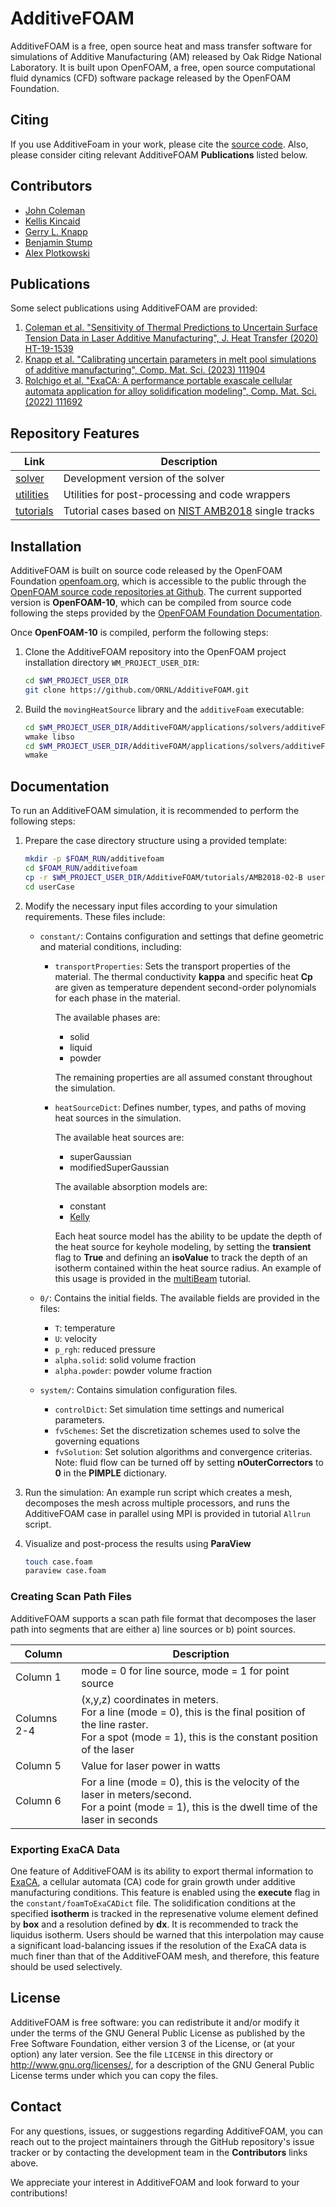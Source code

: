 # AdditiveFOAM
AdditiveFOAM is a free, open source heat and mass transfer software for simulations of Additive Manufacturing (AM) released by Oak Ridge National Laboratory. It is built upon OpenFOAM, a free, open source computational fluid dynamics (CFD) software package released by the OpenFOAM Foundation.

## Citing
If you use AdditiveFoam in your work, please cite the [source code](CITATION.bib). Also, please consider citing relevant AdditiveFOAM **Publications** listed below.

## Contributors
- [John Coleman](https://www.ornl.gov/staff-profile/john-s-coleman)
- [Kellis Kincaid](https://www.ornl.gov/staff-profile/kellis-c-kincaid)
- [Gerry L. Knapp](https://www.ornl.gov/staff-profile/gerald-l-knapp)
- [Benjamin Stump](https://www.ornl.gov/staff-profile/benjamin-c-stump)
- [Alex Plotkowski](https://www.ornl.gov/staff-profile/alex-j-plotkowski)

## Publications
Some select publications using AdditiveFOAM are provided:
1. [Coleman et al. "Sensitivity of Thermal Predictions to Uncertain Surface Tension Data in Laser Additive Manufacturing", J. Heat Transfer (2020) HT-19-1539](https://asmedigitalcollection.asme.org/heattransfer/article/doi/10.1115/1.4047916/1085538/Sensitivity-of-Thermal-Predictions-to-Uncertain)
2. [Knapp et al. "Calibrating uncertain parameters in melt pool simulations of additive manufacturing", Comp. Mat. Sci. (2023) 111904](https://www.sciencedirect.com/science/article/abs/pii/S0927025622006152)
3. [Rolchigo et al. "ExaCA: A performance portable exascale cellular automata application for alloy solidification modeling", Comp. Mat. Sci. (2022) 111692](https://www.sciencedirect.com/science/article/abs/pii/S0927025622004189)

## Repository Features
| Link                                                | Description                              |
|-----------------------------------------------------------|------------------------------------------|
| [solver](applications/solvers/additiveFoam)               | Development version of the solver        |
| [utilities](applications/utilities)                       | Utilities for post-processing and code wrappers |
| [tutorials](tutorials)                                     | Tutorial cases based on [NIST AMB2018](https://www.nist.gov/ambench/amb2018-02-description) single tracks |

## Installation
AdditiveFOAM is built on source code released by the OpenFOAM Foundation [openfoam.org](https://openfoam.org/), which is accessible to the public through the [OpenFOAM source code repositories at Github](https://github.com/OpenFOAM). The current supported version is **OpenFOAM-10**, which can be compiled from source code following the steps provided by the [OpenFOAM Foundation Documentation](https://openfoam.org/download/source/).

Once **OpenFOAM-10** is compiled, perform the following steps:

1. Clone the AdditiveFOAM repository into the OpenFOAM project installation directory `WM_PROJECT_USER_DIR`:
   ```bash
   cd $WM_PROJECT_USER_DIR
   git clone https://github.com/ORNL/AdditiveFOAM.git
   ```
2. Build the `movingHeatSource` library and the `additiveFoam` executable:
   ```bash
   cd $WM_PROJECT_USER_DIR/AdditiveFOAM/applications/solvers/additiveFoam/movingHeatSource
   wmake libso
   cd $WM_PROJECT_USER_DIR/AdditiveFOAM/applications/solvers/additiveFoam
   wmake
   ```
## Documentation
To run an AdditiveFOAM simulation, it is recommended to perform the following steps:
1. Prepare the case directory structure using a provided template:
   ```bash
   mkdir -p $FOAM_RUN/additivefoam
   cd $FOAM_RUN/additivefoam
   cp -r $WM_PROJECT_USER_DIR/AdditiveFOAM/tutorials/AMB2018-02-B userCase
   cd userCase
   ```
2. Modify the necessary input files according to your simulation requirements. These files include:

   - `constant/`: Contains configuration and settings that define geometric and material conditions, including:

      - `transportProperties`: Sets the transport properties of the material. The thermal conductivity **kappa** and specific heat **Cp** are given as temperature dependent second-order polynomials for each phase in the material.
      
         The available phases are:
         - solid
         - liquid
         - powder
      
         The remaining properties are all assumed constant throughout the simulation.

      - `heatSourceDict`: Defines number, types, and paths of moving heat sources in the simulation.

         The available heat sources are:
         - superGaussian
         - modifiedSuperGaussian
   
         The available absorption models are:
         - constant
         - [Kelly](https://opg.optica.org/ao/fulltext.cfm?uri=ao-5-6-925&id=14272)
      
         Each heat source model has the ability to be update the depth of the heat source for keyhole modeling, by setting the **transient** flag to **True** and defining an **isoValue** to track the depth of an isotherm contained within the heat source radius. An example of this usage is provided in the [multiBeam](tutorials/multiBeam) tutorial.

   - `0/`: Contains the initial fields. The available fields are provided in the files:
      - `T`:            temperature
      - `U`:            velocity
      - `p_rgh`:        reduced pressure
      - `alpha.solid`:  solid volume fraction
      - `alpha.powder`: powder volume fraction

   - `system/`: Contains simulation configuration files.
      - `controlDict`: Set simulation time settings and numerical parameters.
      - `fvSchemes`: Set the discretization schemes used to solve the governing equations
      - `fvSolution`: Set solution algorithms and convergence criterias. Note: fluid flow can be turned off by setting **nOuterCorrectors** to **0** in the **PIMPLE** dictionary.
      
3. Run the simulation:
An example run script which creates a mesh, decomposes the mesh across multiple processors, and runs the AdditiveFOAM case in parallel using MPI is provided in tutorial `Allrun` script.

4. Visualize and post-process the results using **ParaView**
   ```bash
   touch case.foam
   paraview case.foam
   ```
### Creating Scan Path Files
AdditiveFOAM supports a scan path file format that decomposes the laser path into segments that are either a) line sources or b) point sources.

| Column   | Description                                                                                                                 |
|----------|-----------------------------------------------------------------------------------------------------------------------------|
| Column 1 | mode = 0 for line source, mode = 1 for point source                                                                               |
| Columns 2-4 | (x,y,z) coordinates in meters. <br>For a line (mode = 0), this is the final position of the line raster. <br>For a spot (mode = 1), this is the constant position of the laser |
| Column 5 | Value for laser power in watts                                                                                               |
| Column 6 | For a line (mode = 0), this is the velocity of the laser in meters/second. <br>For a point (mode = 1), this is the dwell time of the laser in seconds                         |

### Exporting ExaCA Data
One feature of AdditiveFOAM is its ability to export thermal information to [ExaCA](https://github.com/LLNL/ExaCA), a cellular automata (CA) code for grain growth under additive manufacturing conditions. This feature is enabled using the **execute** flag in the `constant/foamToExaCADict` file. The solidification conditions at the specified **isotherm** is tracked in the represenative volume element defined by **box** and a resolution defined by **dx**. It is recommended to track the liquidus isotherm. Users should be warned that this interpolation may cause a significant load-balancing issues if the resolution of the ExaCA data is much finer than that of the AdditiveFOAM mesh, and therefore, this feature should be used selectively.

## License
AdditiveFOAM is free software: you can redistribute it and/or modify it under the terms of the GNU General Public License as published by the Free Software Foundation, either version 3 of the License, or (at your option) any later version. See the file `LICENSE` in this directory or http://www.gnu.org/licenses/, for a description of the GNU General Public License terms under which you can copy the files.

## Contact
For any questions, issues, or suggestions regarding AdditiveFOAM, you can reach out to the project maintainers through the GitHub repository's issue tracker or by contacting the development team in the **Contributors** links above.

We appreciate your interest in AdditiveFOAM and look forward to your contributions!

